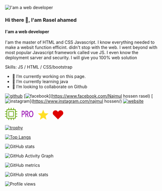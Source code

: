 ![I'am a web developer](https://scontent.fdac2-1.fna.fbcdn.net/v/t39.30808-6/271842137_402304234985307_3669154107665273182_n.jpg?_nc_cat=108&ccb=1-7&_nc_sid=e3f864&_nc_eui2=AeHKpahv9dfnGYU6lmdvq95XNiUq_efjuys2JSr95-O7K3C-vVX-Ock0B3Fl6hJ3OcgFAr65gP2Bf1NMAxb8QZcN&_nc_ohc=dn8vRisiTdEAX_hV_G4&tn=JkkG9OEAJx-SpmGZ&_nc_zt=23&_nc_ht=scontent.fdac2-1.fna&oh=00_AT9eRLeaLyKfpaYCn7NY6F-P9w9l4VhjA17VvEk9YLi8vQ&oe=62E07140)
### Hi there 👋, I'am Rasel ahamed
#### I'am a web developer

I'am the master of HTML and CSS Javascript. I know everything needed to make a websit function efficint. didn't stop with the web. I went beyond with most popular Javascript framework called vue JS. I even know the deployment sarver and security. I will give you 100% web solution

Skills: JS / HTML / CSS/bootstrap

- 🔭 I’m currently working on this page. 
- 🌱 I’m currently learning java 
- 👯 I’m looking to collaborate on Github 


[<img src='https://cdn.jsdelivr.net/npm/simple-icons@3.0.1/icons/github.svg' alt='github' height='40'>](https://github.com/raselahamed2)  [<img src='https://cdn.jsdelivr.net/npm/simple-icons@3.0.1/icons/facebook.svg' alt='facebook' height='40'>](https://www.facebook.com/Najmul hossen rasel)  [<img src='https://cdn.jsdelivr.net/npm/simple-icons@3.0.1/icons/instagram.svg' alt='instagram' height='40'>](https://www.instagram.com/najmul hossen/)  [<img src='https://cdn.jsdelivr.net/npm/simple-icons@3.0.1/icons/icloud.svg' alt='website' height='40'>](https://raselahamed2.github.io/First_Website-2/)  

<a href='https://docs.github.com/en/developers'><img src='https://raw.githubusercontent.com/acervenky/animated-github-badges/master/assets/devbadge.gif' width='40' height='40'></a> <a href='https://github.com/pricing'><img src='https://raw.githubusercontent.com/acervenky/animated-github-badges/master/assets/pro.gif' width='40' height='40'></a> <a href='https://stars.github.com/'><img src='https://raw.githubusercontent.com/acervenky/animated-github-badges/master/assets/starbadge.gif' width='35' height='35'></a> <a href='https://docs.github.com/en/github/supporting-the-open-source-community-with-github-sponsors'><img src='https://raw.githubusercontent.com/acervenky/animated-github-badges/master/assets/sponsorbadge.gif' width='35' height='35'></a> 

[![trophy](https://github-profile-trophy.vercel.app/?username=raselahamed2)](https://github.com/ryo-ma/github-profile-trophy)

[![Top Langs](https://github-readme-stats.vercel.app/api/top-langs/?username=raselahamed2)](https://github.com/anuraghazra/github-readme-stats)

![GitHub stats](https://github-readme-stats.vercel.app/api?username=raselahamed2&show_icons=true)  

![GitHub Activity Graph](https://activity-graph.herokuapp.com/graph?username=raselahamed2)  

![GitHub metrics](https://metrics.lecoq.io/raselahamed2)  

![GitHub streak stats](https://github-readme-streak-stats.herokuapp.com/?user=raselahamed2)  

![Profile views](https://gpvc.arturio.dev/raselahamed2)  

